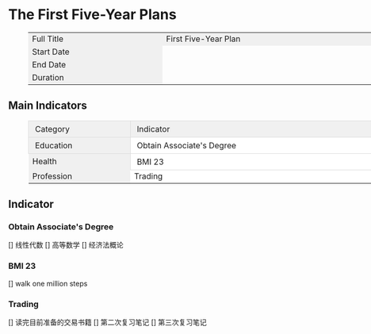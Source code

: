 # The First Five-Year Plans

<figure class="table" style="width:1260px;">
      <table>
        <tbody>
          <tr>
            <td style="background-color:#f0f0f0;width:260px;">Full Title</td>
            <td style="background-color:#f0f0f0;width:1000px;">First Five-Year Plan</td>
          </tr>
          <tr>
            <td style="background-color:#f0f0f0;width:260px;">Start Date</td>
            <td>&nbsp;</td>
          </tr>
          <tr>
            <td style="background-color:#f0f0f0;width:260px;">End Date</td>
            <td>&nbsp;</td>
          </tr>
          <tr>
            <td style="background-color:#f0f0f0;width:260px;">Duration</td>
            <td>&nbsp;</td>
          </tr>
        </tbody>
      </table>
    </figure>

## Main Indicators

<figure class="table" style="width:1260px;">
      <table style="background-color:rgb(255, 255, 255);">
        <tbody>
          <tr>
            <td style="background-color:#f0f0f0;border:1px solid rgb(221, 221, 221);padding:6px 13px;width:200px;">Category</td>
            <td style="background-color:#f0f0f0;border:1px solid rgb(221, 221, 221);padding:6px 13px;width:660px;">Indicator</td>
            <td style="background-color:#f0f0f0;text-align:center;width:100px;">2021</td>
            <td style="background-color:#f0f0f0;text-align:center;width:100px;">2025</td>
            <td style="background-color:#f0f0f0;text-align:center;width:100px;">Attribute</td>
            <td style="background-color:#f0f0f0;text-align:center;width:100px;">Result</td>
          </tr>
          <tr>
            <td style="background-color:#f0f0f0;border:1px solid rgb(221, 221, 221);padding:6px 13px;width:200px;">Education</td>
            <td style="border:1px solid rgb(221, 221, 221);padding:6px 13px;width:660px;">Obtain Associate's Degree</td>
            <td style="border:1px solid rgb(221, 221, 221);padding:6px 13px;text-align:center;width:100px;">0</td>
            <td style="border:1px solid rgb(221, 221, 221);padding:6px 13px;text-align:center;width:100px;">1</td>
            <td style="border:1px solid rgb(221, 221, 221);padding:6px 13px;text-align:center;width:100px;">&nbsp;</td>
            <td style="border:1px solid rgb(221, 221, 221);padding:6px 13px;text-align:center;width:100px;">&nbsp;</td>
          </tr>
          <tr>
            <td style="background-color:#f0f0f0;">Health</td>
            <td style="border:1px solid rgb(221, 221, 221);padding:6px 13px;width:660px;">BMI 23</td>
            <td style="border:1px solid rgb(221, 221, 221);padding:6px 13px;text-align:center;width:100px;">28</td>
            <td style="border:1px solid rgb(221, 221, 221);padding:6px 13px;text-align:center;width:100px;">23</td>
            <td style="border:1px solid rgb(221, 221, 221);padding:6px 13px;text-align:center;width:100px;">&nbsp;</td>
            <td style="border:1px solid rgb(221, 221, 221);padding:6px 13px;text-align:center;width:100px;">&nbsp;</td>
          </tr>
          <tr>
            <td style="background-color:#f0f0f0;">Profession</td>
            <td style="width:660px;">Trading</td>
            <td style="text-align:center;width:100px;">0</td>
            <td style="text-align:center;width:100px;">1</td>
            <td style="text-align:center;width:100px;">&nbsp;</td>
            <td style="text-align:center;width:100px;">&nbsp;</td>
          </tr>
        </tbody>
      </table>
    </figure>

## Indicator

### Obtain Associate's Degree

[] 线性代数
[] 高等数学
[] 经济法概论

### BMI 23

[] walk one million steps

### Trading

[] 读完目前准备的交易书籍
[] 第二次复习笔记
[] 第三次复习笔记
